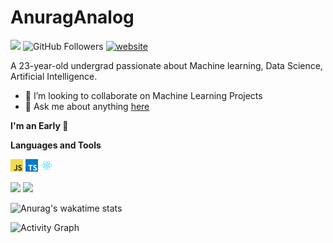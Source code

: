 # AnuragAnalog

![](https://visitor-badge.laobi.icu/badge?page_id=AnuragAnalog)
![GitHub Followers](https://img.shields.io/github/followers/AnuragAnalog?label=Follow&style=social)
[![website](https://img.shields.io/badge/Website-46a2f1.svg?&style=flat-square&logo=Google-Chrome&logoColor=white&link=https://anuraganalog.byticians.com)](https://anuraganalog.byticians.com)

A 23-year-old undergrad passionate about Machine learning, Data Science, Artificial Intelligence.

- 👯 I’m looking to collaborate on Machine Learning Projects
- 💬 Ask me about anything [here](https://github.com/AnuragAnalog/AnuragAnalog/issues)

**I'm an Early 🐤** 

**Languages and Tools**

<code><img height="20" src="https://raw.githubusercontent.com/github/explore/80688e429a7d4ef2fca1e82350fe8e3517d3494d/topics/javascript/javascript.png"></code>
<code><img height="20" src="https://raw.githubusercontent.com/github/explore/80688e429a7d4ef2fca1e82350fe8e3517d3494d/topics/typescript/typescript.png"></code>
<code><img height="20" src="https://raw.githubusercontent.com/github/explore/80688e429a7d4ef2fca1e82350fe8e3517d3494d/topics/react/react.png"></code>

<img src="https://github-readme-stats.vercel.app/api?username=AnuragAnalog&show_icons=true&theme=radical&count_private=true">
<img src="https://github-readme-stats.vercel.app/api/top-langs/?username=AnuragAnalog&hide=tsql,jupyter%20notebook&layout=compact&langs_count=10">

![Anurag's wakatime stats](https://github-readme-stats.vercel.app/api/wakatime?username=AnuragAnalog)

![Activity Graph](https://activity-graph.herokuapp.com/graph?username=AnuragAnalog&bg_color=1F222E&color=F8D866&line=F85D7F&point=FFFFFF&hide_border=true)